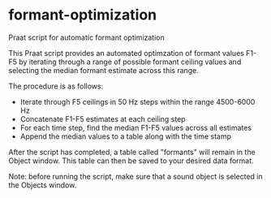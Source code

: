 # formant-optimization
Praat script for automatic formant optimization

This Praat script provides an automated optimzation of formant values F1-F5 by iterating through a range of possible formant ceiling values and selecting the median formant estimate across this range.

The procedure is as follows:

* Iterate through F5 ceilings in 50 Hz steps within the range 4500-6000 Hz
* Concatenate F1-F5 estimates at each ceiling step
* For each time step, find the median F1-F5 values across all estimates
* Append the median values to a table along with the time stamp

After the script has completed, a table called "formants" will remain in the Object window. This table can then be saved to your desired data format.

Note: before running the script, make sure that a sound object is selected in the Objects window.